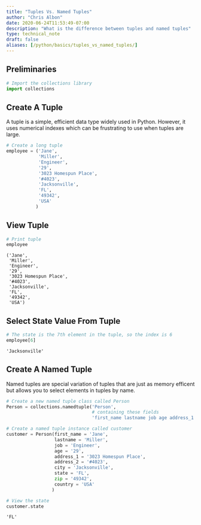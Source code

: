 ```yaml
---
title: "Tuples Vs. Named Tuples"
author: "Chris Albon"
date: 2020-06-24T11:53:49-07:00
description: "What is the difference between tuples and named tuples"
type: technical_note
draft: false
aliases: [/python/basics/tuples_vs_named_tuples/]
---
```

## Preliminaries


```python
# Import the collections library
import collections
```

## Create A Tuple

A tuple is a simple, efficient data type widely used in Python. However, it uses numerical indexes which can be frustrating to use when tuples are large.


```python
# Create a long tuple
employee = ('Jane',
            'Miller',
            'Engineer',
            '29',
            '3023 Homespun Place',
            '#4023',
            'Jacksonville',
            'FL',
            '49342',
            'USA'
           )
```

## View Tuple


```python
# Print tuple
employee
```




    ('Jane',
     'Miller',
     'Engineer',
     '29',
     '3023 Homespun Place',
     '#4023',
     'Jacksonville',
     'FL',
     '49342',
     'USA')



## Select State Value From Tuple


```python
# The state is the 7th element in the tuple, so the index is 6
employee[6]
```




    'Jacksonville'



## Create A Named Tuple

Named tuples are special variation of tuples that are just as memory efficent but allows you to select elements in tuples by name.


```python
# Create a new named tuple class called Person
Person = collections.namedtuple('Person', 
                                # containing these fields
                                'first_name lastname job age address_1 address_2 city, state, zip, country')
```


```python
# Create a named tuple instance called customer
customer = Person(first_name = 'Jane',
                  lastname = 'Miller',
                  job = 'Engineer',
                  age = '29',
                  address_1 = '3023 Homespun Place',
                  address_2 = '#4023',
                  city = 'Jacksonville',
                  state = 'FL',
                  zip = '49342',
                  country = 'USA'
                 )
```


```python
# View the state
customer.state
```




    'FL'


